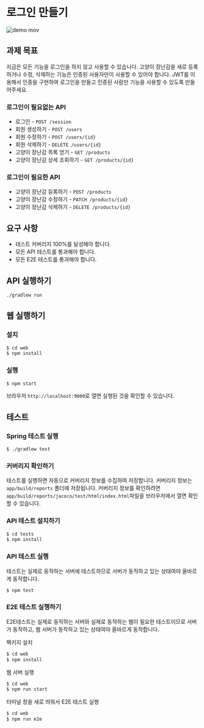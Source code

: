 # 로그인 만들기

![demo mov](https://user-images.githubusercontent.com/14071105/109416536-2e492180-7a02-11eb-9085-2b352d9a222f.gif)

## 과제 목표

지금은 모든 기능을 로그인을 하지 않고 사용할 수 있습니다. 고양이 장난감을 새로 등록하거나 수정, 삭제하는 기능은 인증된 사용자만이 사용할 수 있어야 합니다. JWT를 이용해서 인증을 구현하여 로그인을 만들고 인증된 사람만 기능을 사용할 수 있도록 만들어주세요.

### 로그인이 필요없는 API

* 로그인 - `POST /session`
* 회원 생성하기 - `POST /users`
* 회원 수정하기 - `POST /users/{id}`
* 회원 삭제하기 - `DELETE /users/{id}`
* 고양이 장난감 목록 얻기 - `GET /products`
* 고양이 장난감 상세 조회하기 - `GET /products/{id}`

### 로그인이 필요한 API

* 고양이 장난감 등록하기 - `POST /products`
* 고양이 장난감 수정하기 - `PATCH /products/{id}`
* 고양이 장난감 삭제하기 - `DELETE /products/{id}`

## 요구 사항

- 테스트 커버리지 100%를 달성해야 합니다.
- 모든 API 테스트를 통과해야 합니다.
- 모든 E2E 테스트를 통과해야 합니다.

## API 실행하기

```bash
./gradlew run
```

## 웹 실행하기

### 설치

```bash
$ cd web
$ npm install
```

### 실행

```bash
$ npm start
```

브라우저 `http://localhost:9000`로 열면 실행된 것을 확인할 수 있습니다.

## 테스트

### Spring 테스트 실행

```bash
$ ./gradlew test
```

### 커버리지 확인하기

테스트를 실행하면 자동으로 커버리지 정보를 수집하여 저장합니다. 커버리지 정보는 `app/build/reports`
폴더에 저장됩니다. 커버리지 정보를 확인하려면 `app/build/reports/jacoco/test/html/index.html`파일을
브라우저에서 열면 확인할 수 있습니다.

### API 테스트 설치하기

```bash
$ cd tests
$ npm install
```

### API 테스트 실행

테스트는 실제로 동작하는 서버에 테스트하므로 서버가 동작하고 있는 상태여야 올바르게 동작합니다.

```bash
$ npm test
```

### E2E 테스트 실행하기

E2E테스트는 실제로 동작하는 서버와 실제로 동작하는 웹이 필요한 테스트이므로 서버가 동작하고, 웹 서버가 동작하고 있는 상태여야 올바르게 동작합니다.

팩키지 설치
```bash
$ cd web
$ npm install
```

웹 서버 실행
```bash
$ cd web
$ npm run start
```

터미널 창을 새로 띄워서 E2E 테스트 실행
```bash
$ cd web
$ npm run e2e
```
